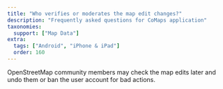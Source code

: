 ```yaml
---
title: "Who verifies or moderates the map edit changes?"
description: "Frequently asked questions for CoMaps application"
taxonomies:
  support: ["Map Data"]
extra:
  tags: ["Android", "iPhone & iPad"]
  order: 160
---
```


OpenStreetMap community members may check the map edits later and undo them or ban the user account for bad actions.
